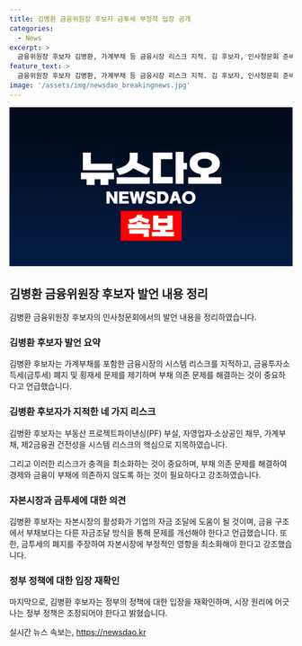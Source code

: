 ```yaml
---
title: 김병환 금융위원장 후보자 금투세 부정적 입장 공개
categories:
  - News
excerpt: >
  금융위원장 후보자 김병환, 가계부채 등 금융시장 리스크 지적. 김 후보자, 인사청문회 준비 사무실 출근 후 기자간담회에서 고금리·고물가로 시스템 취약점 증가, 부채 의존 문제 지적. 또한, 금투세 폐지 주장하며 자본시장 활성화 강조. 부채 의존 문제에 대한 대안 모색을 약속했다.
feature_text: >
  금융위원장 후보자 김병환, 가계부채 등 금융시장 리스크 지적. 김 후보자, 인사청문회 준비 사무실 출근 후 기자간담회에서 고금리·고물가로 시스템 취약점 증가, 부채 의존 문제 지적. 또한, 금투세 폐지 주장하며 자본시장 활성화 강조. 부채 의존 문제에 대한 대안 모색을 약속했다.
image: '/assets/img/newsdao_breakingnews.jpg'
---
```


<p><img src="/assets/img/newsdao_breakingnews.jpg" alt="cryptoinkorea 속보" /></p>

<h2 data-ke-size="size26">김병환 금융위원장 후보자 발언 내용 정리</h2>

<p data-ke-size="size16">김병환 금융위원장 후보자의 인사청문회에서의 발언 내용을 정리하였습니다.</p>

<h3>김병환 후보자 발언 요약</h3>

<p>김병환 후보자는 가계부채를 포함한 금융시장의 시스템 리스크를 지적하고, 금융투자소득세(금투세) 폐지 및 횡재세 문제를 제기하며 부채 의존 문제를 해결하는 것이 중요하다고 언급했습니다.</p>

<h3>김병환 후보자가 지적한 네 가지 리스크</h3>

<p>김병환 후보자는 부동산 프로젝트파이낸싱(PF) 부실, 자영업자·소상공인 채무, 가계부채, 제2금융권 건전성을 시스템 리스크의 핵심으로 지목하였습니다.</p>

<p>그리고 이러한 리스크가 충격을 최소화하는 것이 중요하며, 부채 의존 문제를 해결하여 경제와 금융이 부채에 의존하지 않도록 하는 것이 필요하다고 강조하였습니다.</p>

<h3>자본시장과 금투세에 대한 의견</h3>

<p>김병환 후보자는 자본시장의 활성화가 기업의 자금 조달에 도움이 될 것이며, 금융 구조에서 부채보다는 다른 자금조달 방식을 통해 문제를 개선해야 한다고 언급했습니다. 또한, 금투세의 폐지를 주장하여 자본시장에 부정적인 영향을 최소화해야 한다고 강조했습니다.</p>

<h3>정부 정책에 대한 입장 재확인</h3>

<p>마지막으로, 김병환 후보자는 정부의 정책에 대한 입장을 재확인하며, 시장 원리에 어긋나는 정부 정책은 조정되어야 한다고 밝혔습니다.</p>
실시간 뉴스 속보는, <a href="https://newsdao.kr" rel="dofollow">https://newsdao.kr</a>


